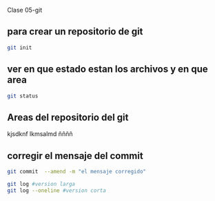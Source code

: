 Clase 05-git
## para crear un repositorio de git

```sh
git init
```
## ver en que estado estan los archivos y en que area

```sh
git status
```
## Areas del repositorio del git
 kjsdknf
 lkmsalmd
 ññññ

 ## corregir el mensaje del commit
 ```sh
 git commit  --amend -m "el mensaje corregido"
```
 ```sh
 git log #version larga
git log --oneline #version corta